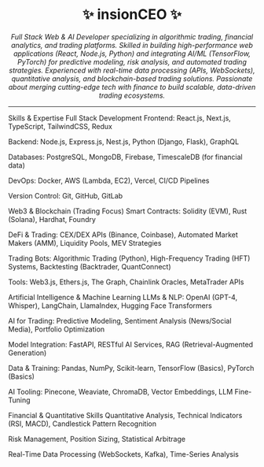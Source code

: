 <div align="center">

# ✨ insionCEO ✨

<p><em>Full Stack Web & AI Developer specializing in algorithmic trading, financial analytics, and trading platforms. Skilled in building high-performance web applications (React, Node.js, Python) and integrating AI/ML (TensorFlow, PyTorch) for predictive modeling, risk analysis, and automated trading strategies. Experienced with real-time data processing (APIs, WebSockets), quantitative analysis, and blockchain-based trading solutions. Passionate about merging cutting-edge tech with finance to build scalable, data-driven trading ecosystems.</em></p>

<hr>

</div>

Skills & Expertise
Full Stack Development
Frontend: React.js, Next.js, TypeScript, TailwindCSS, Redux

Backend: Node.js, Express.js, Nest.js, Python (Django, Flask), GraphQL

Databases: PostgreSQL, MongoDB, Firebase, TimescaleDB (for financial data)

DevOps: Docker, AWS (Lambda, EC2), Vercel, CI/CD Pipelines

Version Control: Git, GitHub, GitLab

Web3 & Blockchain (Trading Focus)
Smart Contracts: Solidity (EVM), Rust (Solana), Hardhat, Foundry

DeFi & Trading: CEX/DEX APIs (Binance, Coinbase), Automated Market Makers (AMM), Liquidity Pools, MEV Strategies

Trading Bots: Algorithmic Trading (Python), High-Frequency Trading (HFT) Systems, Backtesting (Backtrader, QuantConnect)

Tools: Web3.js, Ethers.js, The Graph, Chainlink Oracles, MetaTrader APIs

Artificial Intelligence & Machine Learning
LLMs & NLP: OpenAI (GPT-4, Whisper), LangChain, LlamaIndex, Hugging Face Transformers

AI for Trading: Predictive Modeling, Sentiment Analysis (News/Social Media), Portfolio Optimization

Model Integration: FastAPI, RESTful AI Services, RAG (Retrieval-Augmented Generation)

Data & Training: Pandas, NumPy, Scikit-learn, TensorFlow (Basics), PyTorch (Basics)

AI Tooling: Pinecone, Weaviate, ChromaDB, Vector Embeddings, LLM Fine-Tuning

Financial & Quantitative Skills
Quantitative Analysis, Technical Indicators (RSI, MACD), Candlestick Pattern Recognition

Risk Management, Position Sizing, Statistical Arbitrage

Real-Time Data Processing (WebSockets, Kafka), Time-Series Analysis
